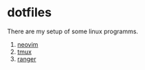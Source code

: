 # dotfiles
There are my setup of some linux programms.

1.    [neovim](https://github.com/yalef/dotfiles/tree/master/nvim)
2.    [tmux](https://github.com/yalef/dotfiles/blob/master/.tmux.conf)
3.    [ranger](https://github.com/yalef/dotfiles/tree/master/ranger)        

